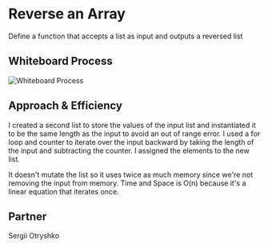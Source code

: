 # Reverse an Array
Define a function that accepts a list as input and outputs a reversed list

## Whiteboard Process
![Whiteboard Process](https://github.com/Terransky/data-structures-and-algorithms/blob/main/python/array-reverse.png)

## Approach & Efficiency
I created a second list to store the values of the input list and instantiated it to be the same length as the input to avoid an out of range error.
I used a for loop and counter to iterate over the input backward by taking the length of the input and subtracting the counter.
I assigned the elements to the new list.

It doesn't mutate the list so it uses twice as much memory since we're not removing the input from memory. 
Time and Space is O(n) because it's a linear equation that iterates once.

## Partner
Sergii Otryshko
